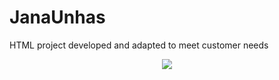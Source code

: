 # JanaUnhas

HTML project developed and adapted to meet customer needs

<p align="center">
<img src="https://media.giphy.com/media/yKnz4jpy5wXBqtbSre/giphy.gif">
</p>
